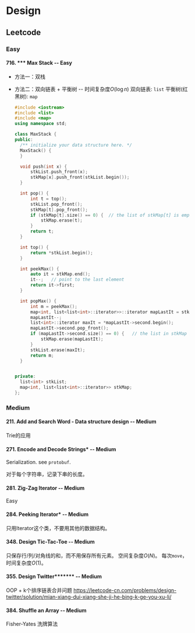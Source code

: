 # Design

## Leetcode

### Easy

#### 716. *** Max Stack -- Easy  

* 方法一：双栈

* 方法二：双向链表 + 平衡树 -- 时间复杂度$O(\log n)$
  双向链表:  `list`
  平衡树(红黑树):  ` map `

  ```c++
  #include <iostream>
  #include <list>
  #include <map>
  using namespace std;
  
  class MaxStack {
  public:
  	/** initialize your data structure here. */
  	MaxStack() {
  	}
  
  	void push(int x) {
  		stkList.push_front(x);
  		stkMap[x].push_front(stkList.begin());
  	}
  
  	int pop() {
  		int t = top();
  		stkList.pop_front();
  		stkMap[t].pop_front();
  		if (stkMap[t].size() == 0) {  // the list of stkMap[t] is empty and shoud be erased
  			stkMap.erase(t);
  		}
  		return t;
  	}
  
  	int top() {
  		return *stkList.begin();
  	}
  
  	int peekMax() {
  		auto it = stkMap.end();
  		it--;   // point to the last element
  		return it->first;
  	}
  
  	int popMax() {
  		int m = peekMax();
  		map<int, list<list<int>::iterator>>::iterator mapLastIt = stkMap.end();
  		mapLastIt--;
  		list<int>::iterator maxIt = *mapLastIt->second.begin();
  		mapLastIt->second.pop_front();
  		if (mapLastIt->second.size() == 0) {   // the list in stkMap is empty and shoud be erased
  			stkMap.erase(mapLastIt);
  		}
  		stkList.erase(maxIt);
  		return m;
  	}
  
  
  private:
  	list<int> stkList;
  	map<int, list<list<int>::iterator>> stkMap;
  };
  
  ```
  
  
### Medium

#### 211. Add and Search Word - Data structure design -- Medium
Trie的应用 

#### 271. Encode and Decode Strings* -- Medium
Serialization.
see `protobuf`.

对于每个字符串，记录下串的长度。

#### 281. Zig-Zag Iterator -- Medium
Easy

#### 284. Peeking Iterator* -- Medium
只用Iterator这个类，不要用其他的数据结构。

#### 348. Design Tic-Tac-Toe -- Medium
只保存行/列/对角线的和，而不用保存所有元素。
空间复杂度$O(N)$。
每次`move`， 时间复杂度$O(1)$。

#### 355. Design Twitter******* -- Medium
OOP + k个排序链表合并问题
https://leetcode-cn.com/problems/design-twitter/solution/mian-xiang-dui-xiang-she-ji-he-bing-k-ge-you-xu-li/


#### 384. Shuffle an Array -- Medium
Fisher-Yates 洗牌算法 